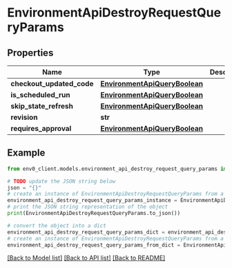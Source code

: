 # EnvironmentApiDestroyRequestQueryParams


## Properties

Name | Type | Description | Notes
------------ | ------------- | ------------- | -------------
**checkout_updated_code** | [**EnvironmentApiQueryBoolean**](EnvironmentApiQueryBoolean.md) |  | [optional] 
**is_scheduled_run** | [**EnvironmentApiQueryBoolean**](EnvironmentApiQueryBoolean.md) |  | [optional] 
**skip_state_refresh** | [**EnvironmentApiQueryBoolean**](EnvironmentApiQueryBoolean.md) |  | [optional] 
**revision** | **str** |  | [optional] 
**requires_approval** | [**EnvironmentApiQueryBoolean**](EnvironmentApiQueryBoolean.md) |  | [optional] 

## Example

```python
from env0_client.models.environment_api_destroy_request_query_params import EnvironmentApiDestroyRequestQueryParams

# TODO update the JSON string below
json = "{}"
# create an instance of EnvironmentApiDestroyRequestQueryParams from a JSON string
environment_api_destroy_request_query_params_instance = EnvironmentApiDestroyRequestQueryParams.from_json(json)
# print the JSON string representation of the object
print(EnvironmentApiDestroyRequestQueryParams.to_json())

# convert the object into a dict
environment_api_destroy_request_query_params_dict = environment_api_destroy_request_query_params_instance.to_dict()
# create an instance of EnvironmentApiDestroyRequestQueryParams from a dict
environment_api_destroy_request_query_params_from_dict = EnvironmentApiDestroyRequestQueryParams.from_dict(environment_api_destroy_request_query_params_dict)
```
[[Back to Model list]](../README.md#documentation-for-models) [[Back to API list]](../README.md#documentation-for-api-endpoints) [[Back to README]](../README.md)


